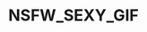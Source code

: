 ---
title: NSFW_SEXY_GIF
crosslinks:
- livven
- porn
- madisin_lee
- PornStarletHQ
- SexyNSFWGifs
---
